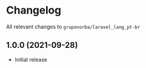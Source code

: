 # Changelog

All relevant changes to `gruponorba/laravel_lang_pt-br`

## 1.0.0 (2021-09-28)
- Initial release
